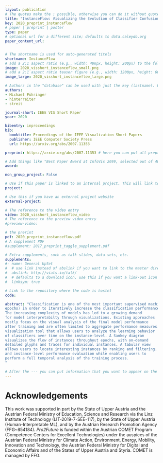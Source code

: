 ```yaml
---
layout: publication
# The quotes make the : possible, otherwise you can do it without quotes
title: "InstanceFlow: Visualizing the Evolution of Classifier Confusion on the Instance Level"
key: 2020_preprint_instanceflow
# paper | preprint | poster
type: paper
# optional url for a different site; defaults to data.caleydo.org
paper_content_url: 


# The shortname is used for auto-generated titels
shortname: InstanceFlow
# add a 2:1 aspect ratio (e.g., width: 400px, height: 200px) to the folder /assets/images/papers/
image: 2020_visshort_instanceflow_small.png
# add a 2:1 aspect ratio teaser figure (e.g., width: 1200px, height: 600px) to the folder /assets/images/papers/
image_large: 2020_visshort_instanceflow_large.png

# Authors in the "database" can be used with just the key (lastname). Others can be written properly.
authors:
- Michael Pühringer
- hinterreiter
- streit 

journal-short: IEEE VIS Short Paper
year: 2020

bibentry: inproceedings
bib:
  booktitle: Proceedings of the IEEE Visualization Short Papers
  publisher: IEEE Computer Society Press
  url: https://arxiv.org/abs/2007.11353 

preprint: https://arxiv.org/abs/2007.11353 # here you can put all preprint links (arxiv.org, osf.io,...)

# Add things like "Best Paper Award at InfoVis 2099, selected out of 4000 submissions"
award:

non_group_project: False

# Use if this paper is linked to an internal project. This will link to the project site
project: 

# Use this if you have an external project website
external-project: 

# The reference to the video entry
video: 2020_visshort_instanceflow_video
# The reference to the preview video entry
#preview-video:

# the prerint
pdf: 2020_preprint_instanceflow.pdf
# A supplement PDF
#supplement: 2017_preprint_taggle_supplement.pdf

# Extra supplements, such as talk slides, data sets, etc.
supplements:
#- name: General UpSet
#  # use link instead of abslink if you want to link to the master directory
#  abslink: http://vials.io/talk/
#  # defaults to a download icon, use this if you want a link-out icon
#  linksym: true

# Link to the repository where the code is hostet
code: 

abstract: "Classification is one of the most important supervised machine learning tasks. During the training of a classification model, the training instances are fed to the model multiple times (during multiple
epochs) in order to iteratively increase the classification performance.
The increasing complexity of models has led to a growing demand
for model interpretabilty through visualizations. Existing approaches
mostly focus on the visual analysis of the final model performance
after training and are often limited to aggregate performance measures. In this paper we introduce InstanceFlow, a novel dual-view
visualization tool that allows users to analyze the learning behavior
of classifiers over time on the instance-level. A Sankey diagram
visualizes the flow of instances throughout epochs, with on-demand
detailed glyphs and traces for individual instances. A tabular view
allows users to locate interesting instances by ranking and filtering. In this way, InstanceFlow bridges the gap between class-level
and instance-level performance evaluation while enabling users to
perform a full temporal analysis of the training process.
"

# After the --- you can put information that you want to appear on the website using markdown formatting or HTML. A good example are acknowledgements, extra references, an erratum, etc.
---
```



# Acknowledgements

This work was supported in part by the State of Upper Austria and the Austrian Federal Ministry of Education, Science and Research via the Linz Institute of Technology (LIT-2019-7-SEE-117), by the State of Upper Austria (Human-Interpretable ML), and by the Austrian Research Promotion Agency (FFG~854184).
_Pro2Future_ is funded within the Austrian COMET Program (Competence Centers for Excellent Technologies)
under the auspices of the Austrian Federal Ministry for Climate Action, Environment, Energy, Mobility, Innovation and Technology, the Austrian Federal Ministry for Digital and Economic Affairs and of the States of Upper Austria and Styria.
COMET is managed by FFG.


